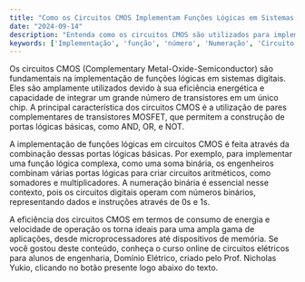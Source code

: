 ```yaml
---
title: "Como os Circuitos CMOS Implementam Funções Lógicas em Sistemas Digitais?"
date: "2024-09-14"
description: "Entenda como os circuitos CMOS são utilizados para implementar funções lógicas em sistemas digitais, uma parte essencial dos circuitos elétricos em engenharia."
keywords: ['Implementação', 'função', 'número', 'Numeração', 'Circuito', 'CMOS', 'Resolvido']
---
```


Os circuitos CMOS (Complementary Metal-Oxide-Semiconductor) são fundamentais na implementação de funções lógicas em sistemas digitais. Eles são amplamente utilizados devido à sua eficiência energética e capacidade de integrar um grande número de transistores em um único chip. A principal característica dos circuitos CMOS é a utilização de pares complementares de transistores MOSFET, que permitem a construção de portas lógicas básicas, como AND, OR, e NOT.

A implementação de funções lógicas em circuitos CMOS é feita através da combinação dessas portas lógicas básicas. Por exemplo, para implementar uma função lógica complexa, como uma soma binária, os engenheiros combinam várias portas lógicas para criar circuitos aritméticos, como somadores e multiplicadores. A numeração binária é essencial nesse contexto, pois os circuitos digitais operam com números binários, representando dados e instruções através de 0s e 1s.

A eficiência dos circuitos CMOS em termos de consumo de energia e velocidade de operação os torna ideais para uma ampla gama de aplicações, desde microprocessadores até dispositivos de memória. Se você gostou deste conteúdo, conheça o curso online de circuitos elétricos para alunos de engenharia, Domínio Elétrico, criado pelo Prof. Nicholas Yukio, clicando no botão presente logo abaixo do texto.